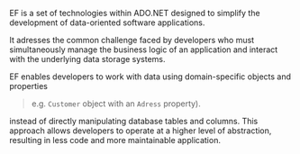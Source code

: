 
EF is a set of technologies within ADO.NET designed to simplify the development of data-oriented software applications.

It adresses the common challenge faced by developers who must simultaneously manage the business logic of an application and interact with the underlying data storage systems. 

EF enables developers to work with data using domain-specific objects and properties

> e.g. `Customer` object with an `Adress` property). 

instead of directly manipulating database tables and columns. This approach allows developers to operate at a higher level of abstraction, resulting in less code and more maintainable application.